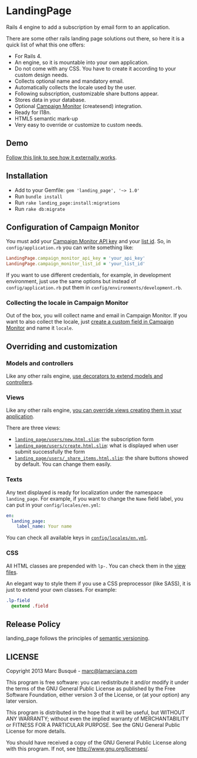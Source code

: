 # LandingPage

Rails 4 engine to add a subscription by email form to an application.

There are some other rails landing page solutions out there, so here it is a quick list of what this one offers:

* For Rails 4.
* An engine, so it is mountable into your own application.
* Do not come with any CSS. You have to create it according to your custom design needs.
* Collects optional name and mandatory email.
* Automatically collects the locale used by the user.
* Following subscription, customizable share buttons appear.
* Stores data in your database.
* Optional [Campaign Monitor](http://www.campaignmonitor.com/) (createsend) integration.
* Ready for I18n.
* HTML5 semantic mark-up
* Very easy to override or customize to custom needs.

## Demo

[Follow this link to see how it externally works](http://landing-page-demo.herokuapp.com/).

## Installation

* Add to your Gemfile: `gem 'landing_page', '~> 1.0'`
* Run `bundle install`
* Run `rake landing_page:install:migrations`
* Run `rake db:migrate`

## Configuration of Campaign Monitor

You must add your [Campaign Monitor API key](http://help.campaignmonitor.com/topic.aspx?t=206) and your [list id](http://www.campaignmonitor.com/api/getting-started/#listid). So, in `config/application.rb` you can write something like:

```ruby
LandingPage.campaign_monitor_api_key = 'your_api_key'
LandingPage.campaign_monitor_list_id = 'your_list_id'
```

If you want to use different credentials, for example, in  development environment, just use the same options but instead of `config/application.rb` put them in `config/environments/development.rb`.

### Collecting the locale in Campaign Monitor

Out of the box, you will collect name and email in Campaign Monitor. If you want to also collect the locale, just [create a custom field in Campaign Monitor](http://help.campaignmonitor.com/topic.aspx?t=154) and name it `locale`.

## Overriding and customization

### Models and controllers

Like any other rails engine, [use decorators to extend models and controllers](http://edgeguides.rubyonrails.org/engines.html#overriding-models-and-controllers).

### Views
Like any other rails engine, [you can override views creating them in your application](http://edgeguides.rubyonrails.org/engines.html#overriding-views).

There are three views:

* [`landing_page/users/new.html.slim`](app/views/landing_page/users/new.html.slim): the subscription form
* [`landing_page/users/create.html.slim`](app/views/landing_page/users/create.html.): what is displayed when user submit successfully the form
* [`landing_page/users/_share_items.html.slim`](app/views/landing_page/users/_share_items): the share buttons showed by default. You can change them easily.

### Texts
Any text displayed is ready for localization under the namespace `landing_page`. For example, if you want to change the `Name` field label, you can put in your `config/locales/en.yml`:

```yaml
en:
  landing_page:
    label_name: Your name
```

You can check all available keys in [`config/locales/en.yml`](config/locales/en.yml).

### CSS
All HTML classes are prepended with `lp-`. You can check them in the [view files](app/views/landing_page/).

An elegant way to style them if you use a CSS preprocessor (like SASS), it is just to extend your own classes. For example:

```sass
.lp-field
  @extend .field
```

## Release Policy
landing_page follows the principles of [semantic versioning](http://semver.org/).

## LICENSE
Copyright 2013 Marc Busqué - <marc@lamarciana.com>

This program is free software: you can redistribute it and/or modify
it under the terms of the GNU General Public License as published by
the Free Software Foundation, either version 3 of the License, or
(at your option) any later version.

This program is distributed in the hope that it will be useful,
but WITHOUT ANY WARRANTY; without even the implied warranty of
MERCHANTABILITY or FITNESS FOR A PARTICULAR PURPOSE.  See the
GNU General Public License for more details.

You should have received a copy of the GNU General Public License
along with this program.  If not, see <http://www.gnu.org/licenses/>.
